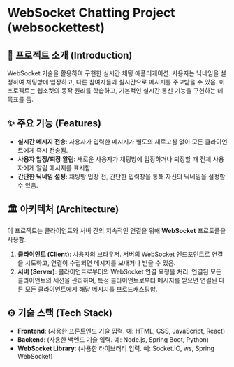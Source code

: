 # WebSocket Chatting Project (websockettest)

## 📖 프로젝트 소개 (Introduction)

WebSocket 기술을 활용하여 구현한 실시간 채팅 애플리케이션. 사용자는 닉네임을 설정하여 채팅방에 입장하고, 다른 참여자들과 실시간으로 메시지를 주고받을 수 있음. 이 프로젝트는 웹소켓의 동작 원리를 학습하고, 기본적인 실시간 통신 기능을 구현하는 데 목표를 둠.

## ✨ 주요 기능 (Features)

* **실시간 메시지 전송**: 사용자가 입력한 메시지가 별도의 새로고침 없이 모든 클라이언트에게 즉시 전송됨.
* **사용자 입장/퇴장 알림**: 새로운 사용자가 채팅방에 입장하거나 퇴장할 때 전체 사용자에게 알림 메시지를 표시함.
* **간단한 닉네임 설정**: 채팅방 입장 전, 간단한 입력창을 통해 자신의 닉네임을 설정할 수 있음.

## 🏛️ 아키텍처 (Architecture)

이 프로젝트는 클라이언트와 서버 간의 지속적인 연결을 위해 **WebSocket** 프로토콜을 사용함.

1.  **클라이언트 (Client)**: 사용자의 브라우저. 서버의 WebSocket 엔드포인트로 연결을 시도하고, 연결이 수립되면 메시지를 보내거나 받을 수 있음.
2.  **서버 (Server)**: 클라이언트로부터의 WebSocket 연결 요청을 처리. 연결된 모든 클라이언트의 세션을 관리하며, 특정 클라이언트로부터 메시지를 받으면 연결된 다른 모든 클라이언트에게 해당 메시지를 브로드캐스팅함.



## ⚙️ 기술 스택 (Tech Stack)

* **Frontend**: (사용한 프론트엔드 기술 입력. 예: HTML, CSS, JavaScript, React)
* **Backend**: (사용한 백엔드 기술 입력. 예: Node.js, Spring Boot, Python)
* **WebSocket Library**: (사용한 라이브러리 입력. 예: Socket.IO, ws, Spring WebSocket)
